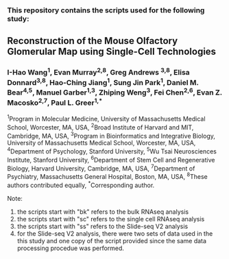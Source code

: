 ### This repository contains the scripts used for the following study:

## Reconstruction of the Mouse Olfactory Glomerular Map using Single-Cell Technologies

### I-Hao Wang<sup>1</sup>, Evan Murray<sup>2,8</sup>, Greg Andrews <sup>3,8</sup>, Elisa Donnard<sup>3,8</sup>, Hao-Ching Jiang<sup>1</sup>, Sung Jin Park<sup>1</sup>, Daniel M. Bear<sup>4,5</sup>, Manuel Garber<sup>1,3</sup>, Zhiping Weng<sup>3</sup>, Fei Chen<sup>2,6</sup>, Evan Z. Macosko<sup>2,7</sup>, Paul L. Greer<sup>1,*</sup>

<sup>1</sup>Program in Molecular Medicine, University of Massachusetts Medical School, Worcester, MA, USA, 
<sup>2</sup>Broad Institute of Harvard and MIT, Cambridge, MA, USA, 
<sup>3</sup>Program in Bioinformatics and Integrative Biology, University of Massachusetts Medical School, Worcester, MA, USA, 
<sup>4</sup>Department of Psychology, Stanford University, 
<sup>5</sup>Wu Tsai Neurosciences Institute, Stanford University, 
<sup>6</sup>Department of Stem Cell and Regenerative Biology, Harvard University, Cambridge, MA, USA, 
<sup>7</sup>Department of Psychiatry, Massachusetts General Hospital, Boston, MA, USA, 
<sup>8</sup>These authors contributed equally, 
<sup>*</sup>Corresponding author.
  

Note:
1. the scripts start with "bk" refers to the bulk RNAseq analysis
2. the scripts start with "sc" refers to the single cell RNAseq analysis
3. the scripts start with "ss" refers to the Slide-seq V2 analysis
4. for the Slide-seq V2 analysis, there were two sets of data used in the this study and one copy of the script provided since the same data processing procedue was performed.



